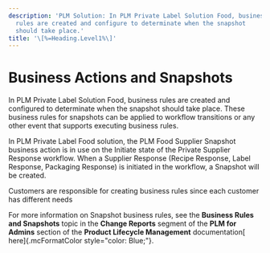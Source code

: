 ```yaml
---
description: 'PLM Solution: In PLM Private Label Solution Food, business
  rules are created and configure to determinate when the snapshot
  should take place.'
title: '\[%=Heading.Level1%\]'
---
```


Business Actions and Snapshots
==============================

In PLM Private Label Solution Food, business rules are created and
configured to determinate when the snapshot should take place. These
business rules for snapshots can be applied to workflow transitions or
any other event that supports executing business rules.

In PLM Private Label Food solution, the PLM Food Supplier Snapshot
business action is in use on the Initiate state of the Private Supplier
Response workflow. When a Supplier Response (Recipe Response, Label
Response, Packaging Response) is initiated in the workflow, a Snapshot
will be created.

Customers are responsible for creating business rules since each
customer has different needs

For more information on Snapshot business rules, see the **Business
Rules and Snapshots** topic in the **Change Reports** segment of the
**PLM for Admins** section of the **Product Lifecycle Management**
documentation[ here]{.mcFormatColor style="color: Blue;"}.
